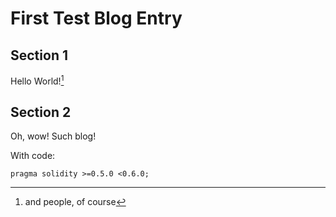 First Test Blog Entry
======================

## Section 1
Hello World![^1]

## Section 2
Oh, wow! Such blog!

With code:
```solidity
pragma solidity >=0.5.0 <0.6.0;
```

[^1]: and people, of course
